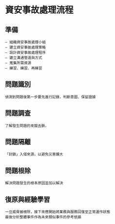 # 資安事故處理流程
## 準備
```
– 組織資安事故處理小組
– 建立資安事故處理策略
– 設計資安事故處理程序
– 建立溝通管道與方式
– 蒐集所需資源
– 練習、練習、再練習
```
## 問題識別
```
偵測到問題後第一步要先進行記錄，判斷意圖、保留證據
```
## 問題調查
```
了解發生問題的來龍去脈，
```
## 問題隔離
```
「封鎖」入侵來源，以避免災害擴大
```
## 問題根除
```
解決問題發生的根本原因並加以解決
```
## 復原與經驗學習
```
一旦威脅被根除，接下來應開始將業務與服務回復至正常運作狀態
最後分析整體事件作為未來類似事件的參考依據
```

